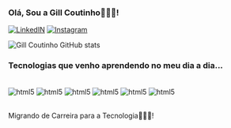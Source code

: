 ### Olá, Sou a Gill Coutinho👩🏾‍💻!

[![LinkedIN](https://img.shields.io/badge/LinkedIn-0077B5?style=for-the-badge&logo=linkedin&logoColor=white)](https://www.linkedin.com/in/gill%C3%A1inecoutinho)
[![Instagram](https://img.shields.io/badge/Instagram-E4405F?style=for-the-badge&logo=instagram&logoColor=white)](https://www.instagram.com/gill_coutinho/?utm_source=qr&igshid=NGExMmI2YTkyZg%3D%3D)

![Gill Coutinho GitHub stats](https://github-readme-stats.vercel.app/api?username=gillcoutinho&show_icons=true&theme=tokyonight)

### Tecnologias que venho aprendendo no meu dia a dia...

<div style=display: inline_block><br/>
   <img align="center" alt="html5" src="https://img.shields.io/badge/HTML5-E34F26?style=for-the-badge&logo=html5&logoColor=white">
    <img align="center" alt="html5" src="https://img.shields.io/badge/CSS3-1572B6?style=for-the-badge&logo=css3&logoColor=white">
    <img align="center" alt="html5" src="https://img.shields.io/badge/JavaScript-323330?style=for-the-badge&logo=javascript&logoColor=F7DF1E">
    <img align="center" alt="html5" src="https://img.shields.io/badge/Python-3776AB?style=for-the-badge&logo=python&logoColor=white">
    <img align="center" alt="html5" src="https://img.shields.io/badge/Sass-CC6699?style=for-the-badge&logo=sass&logoColor=white">
    <img align="center" alt="html5" src="https://img.shields.io/badge/React-20232A?style=for-the-badge&logo=react&logoColor=61DAFB">
</div><br/>

Migrando de Carreira para a Tecnologia👩🏾‍💻!
